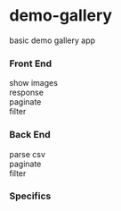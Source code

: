 # demo-gallery
basic demo gallery app

### Front End

show images  
response  
paginate  
filter  

### Back End

parse csv  
paginate  
filter  


### Specifics